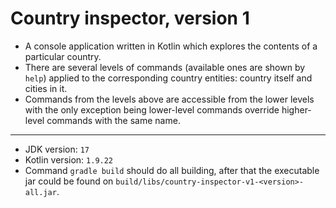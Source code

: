 # Country inspector, version 1

- A console application written in Kotlin which explores the contents of a particular country.
- There are several levels of commands (available ones are shown  by `help`)
    applied to the corresponding country entities: country itself and cities in it.
- Commands from the levels above are accessible from the lower levels with the only exception being
    lower-level commands override higher-level commands with the same name.

---
- JDK version: `17`
- Kotlin version: `1.9.22`
- Command `gradle build` should do all building, after that the executable jar 
  could be found on `build/libs/country-inspector-v1-<version>-all.jar`.
